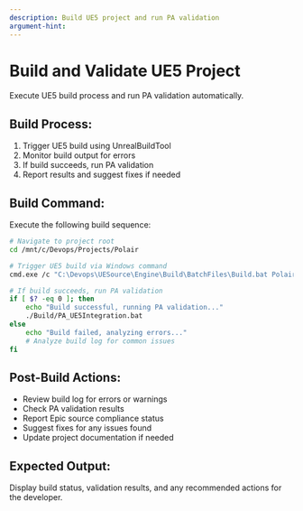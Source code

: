 ```yaml
---
description: Build UE5 project and run PA validation
argument-hint: 
---
```


# Build and Validate UE5 Project

Execute UE5 build process and run PA validation automatically.

## Build Process:
1. Trigger UE5 build using UnrealBuildTool
2. Monitor build output for errors
3. If build succeeds, run PA validation
4. Report results and suggest fixes if needed

## Build Command:
Execute the following build sequence:

```bash
# Navigate to project root
cd /mnt/c/Devops/Projects/Polair

# Trigger UE5 build via Windows command
cmd.exe /c "C:\Devops\UESource\Engine\Build\BatchFiles\Build.bat PolairEditor Win64 Development -project=C:\Devops\Projects\Polair\Polair.uproject"

# If build succeeds, run PA validation
if [ $? -eq 0 ]; then
    echo "Build successful, running PA validation..."
    ./Build/PA_UE5Integration.bat
else
    echo "Build failed, analyzing errors..."
    # Analyze build log for common issues
fi
```

## Post-Build Actions:
- Review build log for errors or warnings
- Check PA validation results
- Report Epic source compliance status
- Suggest fixes for any issues found
- Update project documentation if needed

## Expected Output:
Display build status, validation results, and any recommended actions for the developer.